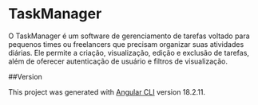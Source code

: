 # TaskManager

O TaskManager é um software de gerenciamento de tarefas voltado para pequenos times ou freelancers que precisam organizar suas atividades diárias. Ele permite a criação, visualização, edição e exclusão de tarefas, além de oferecer autenticação de usuário e filtros de visualização.

##Version

This project was generated with [Angular CLI](https://github.com/angular/angular-cli) version 18.2.11.
